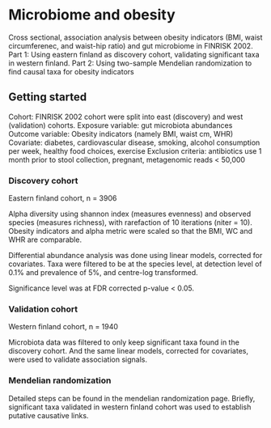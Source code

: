 # Microbiome and obesity
Cross sectional, association analysis between obesity indicators (BMI, waist circumferenec, and waist-hip ratio) and gut microbiome in FINRISK 2002.
Part 1: Using eastern finland as discovery cohort, validating significant taxa in western finland.
Part 2: Using two-sample Mendelian randomization to find causal taxa for obesity indicators

## Getting started
Cohort: FINRISK 2002 cohort were split into east (discovery) and west (validation) cohorts. 
Exposure variable: gut microbiota abundances
Outcome variable: Obesity indicators (namely BMI, waist cm, WHR)
Covariate: diabetes, cardiovascular disease, smoking, alcohol consumption per week, healthy food choices, exercise
Exclusion criteria: antibiotics use 1 month prior to stool collection, pregnant, metagenomic reads < 50,000

### Discovery cohort
Eastern finland cohort, n = 3906

Alpha diversity using shannon index (measures evenness) and observed species (measures richness), with rarefaction of 10 iterations (niter = 10). Obesity indicators and alpha metric were scaled so that the BMI, WC and WHR are comparable.

Differential abundance analysis was done using linear models, corrected for covariates. Taxa were filtered to be at the species level, at detection level of 0.1% and prevalence of 5%, and centre-log transformed.

Significance level was at FDR corrected p-value < 0.05.

### Validation cohort
Western finland cohort, n = 1940

Microbiota data was filtered to only keep significant taxa found in the discovery cohort. And the same linear models, corrected for covariates, were used to validate association signals. 

### Mendelian randomization
Detailed steps can be found in the mendelian randomization page. Briefly, significant taxa validated in western finland cohort was used to establish putative causative links.

